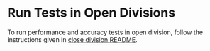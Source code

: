 # Run Tests in Open Divisions
To run performance and accuracy tests in open division, follow the instructions given in [close division README](../../../../../closed/intel/code/scripts/tests/README.md).
